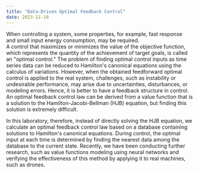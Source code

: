 ```yaml
---
title: "Data-Driven Optimal Feedback Control"
date: 2023-11-10
---
```


When controlling a system, some properties, for example, fast response and small input energy consumption, may be required.  
A control that maximizes or minimizes the value of the objective function, which represents the quantity of the achievement of target goals, is called an "optimal control." 
The problem of finding optimal control inputs as time series data can be reduced to Hamilton's canonical equations using the calculus of variations.
However, when the obtained feedforward optimal control is applied to the real system, challenges, such as instability or undesirable performance, may arise due to uncertainties, disturbances, or modeling errors. 
Hence, it is better to have a feedback structure in control.
An optimal feedback control law can be derived from a value function that is a solution to the Hamilton-Jacobi-Bellman (HJB) equation, but finding this solution is extremely difficult.

In this laboratory, therefore, instead of directly solving the HJB equation, we calculate an optimal feedback control law based on a database containing solutions to Hamilton's canonical equations. 
During control, the optimal input at each time is determined by finding the nearest data among the database to the current state.
Recently, we have been conducting further research, such as value functions modeling using neural networks and verifying the effectiveness of this method by applying it to real machines, such as drones. 